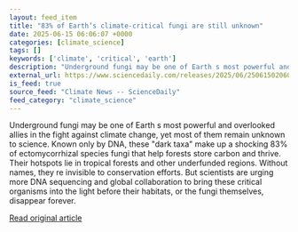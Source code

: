 ```yaml
---
layout: feed_item
title: "83% of Earth’s climate-critical fungi are still unknown"
date: 2025-06-15 06:06:07 +0000
categories: [climate_science]
tags: []
keywords: ['climate', 'critical', 'earth']
description: "Underground fungi may be one of Earth s most powerful and overlooked allies in the fight against climate change, yet most of them remain unknown to science"
external_url: https://www.sciencedaily.com/releases/2025/06/250615020607.htm
is_feed: true
source_feed: "Climate News -- ScienceDaily"
feed_category: "climate_science"
---
```


Underground fungi may be one of Earth s most powerful and overlooked allies in the fight against climate change, yet most of them remain unknown to science. Known only by DNA, these \"dark taxa\" make up a shocking 83% of ectomycorrhizal species fungi that help forests store carbon and thrive. Their hotspots lie in tropical forests and other underfunded regions. Without names, they re invisible to conservation efforts. But scientists are urging more DNA sequencing and global collaboration to bring these critical organisms into the light before their habitats, or the fungi themselves, disappear forever.

[Read original article](https://www.sciencedaily.com/releases/2025/06/250615020607.htm)
